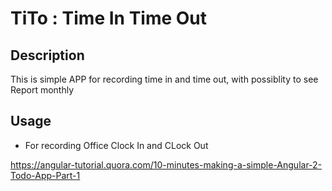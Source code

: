 # TiTo : Time In Time Out

## Description
This is simple APP for recording time in and time out, with possiblity to see Report monthly
## Usage
- For recording Office Clock In and CLock Out


https://angular-tutorial.quora.com/10-minutes-making-a-simple-Angular-2-Todo-App-Part-1


```